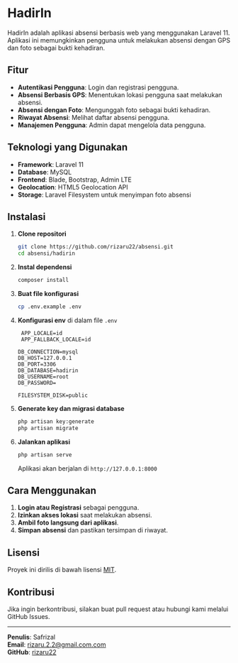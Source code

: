 # HadirIn

HadirIn adalah aplikasi absensi berbasis web yang menggunakan Laravel 11. Aplikasi ini memungkinkan pengguna untuk melakukan absensi dengan GPS dan foto sebagai bukti kehadiran.

## Fitur

- **Autentikasi Pengguna**: Login dan registrasi pengguna.
- **Absensi Berbasis GPS**: Menentukan lokasi pengguna saat melakukan absensi.
- **Absensi dengan Foto**: Mengunggah foto sebagai bukti kehadiran.
- **Riwayat Absensi**: Melihat daftar absensi pengguna.
- **Manajemen Pengguna**: Admin dapat mengelola data pengguna.

## Teknologi yang Digunakan

- **Framework**: Laravel 11
- **Database**: MySQL
- **Frontend**: Blade, Bootstrap, Admin LTE
- **Geolocation**: HTML5 Geolocation API
- **Storage**: Laravel Filesystem untuk menyimpan foto absensi

## Instalasi

1. **Clone repositori**
   ```sh
   git clone https://github.com/rizaru22/absensi.git
   cd absensi/hadirin
   ```
2. **Instal dependensi**
   ```sh
   composer install
   ```
3. **Buat file konfigurasi**
   ```sh
   cp .env.example .env
   ```
4. **Konfigurasi env** di dalam file `.env`
   ```env
    APP_LOCALE=id
    APP_FALLBACK_LOCALE=id
    
   DB_CONNECTION=mysql
   DB_HOST=127.0.0.1
   DB_PORT=3306
   DB_DATABASE=hadirin
   DB_USERNAME=root
   DB_PASSWORD=

   FILESYSTEM_DISK=public
   ```
5. **Generate key dan migrasi database**
   ```sh
   php artisan key:generate
   php artisan migrate
   ```
6. **Jalankan aplikasi**
   ```sh
   php artisan serve
   ```
   Aplikasi akan berjalan di `http://127.0.0.1:8000`

## Cara Menggunakan

1. **Login atau Registrasi** sebagai pengguna.
2. **Izinkan akses lokasi** saat melakukan absensi.
3. **Ambil foto langsung dari aplikasi**.
4. **Simpan absensi** dan pastikan tersimpan di riwayat.

## Lisensi

Proyek ini dirilis di bawah lisensi [MIT](LICENSE).

## Kontribusi

Jika ingin berkontribusi, silakan buat pull request atau hubungi kami melalui GitHub Issues.

---

**Penulis**: Safrizal  
**Email**: rizaru.2.2@gmail.com.com  
**GitHub**: [rizaru22](https://github.com/rizaru22)
